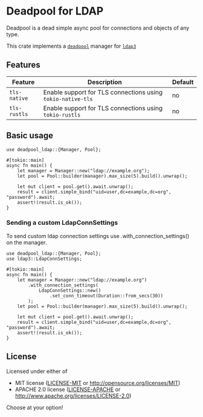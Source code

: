 # Deadpool for LDAP

Deadpool is a dead simple async pool for connections and objects
of any type.

This crate implements a [`deadpool`](https://crates.io/crates/deadpool)
manager for [`ldap3`](https://crates.io/crates/ldap3)

## Features

| Feature      | Description                                                 | Default |
| -------------| ----------------------------------------------------------- | ------- |
| `tls-native` | Enable support for TLS connections using `tokio-native-tls` | no      |
| `tls-rustls` | Enable support for TLS connections using `tokio-rustls`     | no      |

## Basic usage

```rust,ignore
use deadpool_ldap::{Manager, Pool};

#[tokio::main]
async fn main() {
    let manager = Manager::new("ldap://example.org");
    let pool = Pool::builder(manager).max_size(5).build().unwrap();

    let mut client = pool.get().await.unwrap();
    result = client.simple_bind("uid=user,dc=example,dc=org", "password").await;
    assert!(result.is_ok());
}
```

### Sending a custom LdapConnSettings

To send custom ldap connection settings use .with_connection_settings() on the manager.

```rust,ignore
use deadpool_ldap::{Manager, Pool};
use ldap3::LdapConnSettings;

#[tokio::main]
async fn main() {
    let manager = Manager::new("ldap://example.org")
        .with_connection_settings(
            LdapConnSettings::new()
                .set_conn_timeout(Duration::from_secs(30))
        );
    let pool = Pool::builder(manager).max_size(5).build().unwrap();

    let mut client = pool.get().await.unwrap();
    result = client.simple_bind("uid=user,dc=example,dc=org", "password").await;
    assert!(result.is_ok());
}
```

## License

Licensed under either of

* MIT license ([LICENSE-MIT](LICENSE-MIT) or http://opensource.org/licenses/MIT)
* APACHE 2.0 license ([LICENSE-APACHE](LICENSE-APACHE) or http://www.apache.org/licenses/LICENSE-2.0)

Choose at your option!
